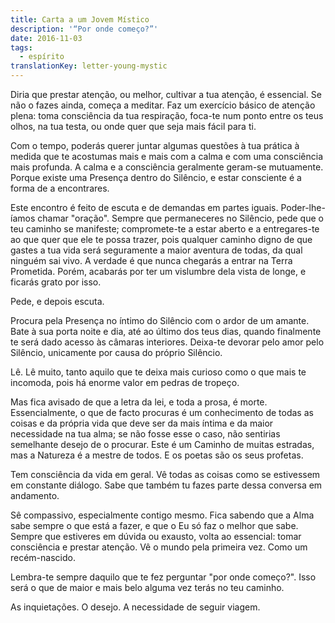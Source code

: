 ```yaml
---
title: Carta a um Jovem Místico
description: '“Por onde começo?”'
date: 2016-11-03
tags:
  - espírito
translationKey: letter-young-mystic
---
```


Diria que prestar atenção, ou melhor, cultivar a tua atenção, é essencial. Se não o fazes ainda, começa a meditar. Faz um exercício básico de atenção plena: toma consciência da tua respiração, foca-te num ponto entre os teus olhos, na tua testa, ou onde quer que seja mais fácil para ti.

Com o tempo, poderás querer juntar algumas questões à tua prática à medida que te acostumas mais e mais com a calma e com uma consciência mais profunda. A calma e a consciência geralmente geram-se mutuamente. Porque existe uma Presença dentro do Silêncio, e estar consciente é a forma de a encontrares.

Este encontro é feito de escuta e de demandas em partes iguais. Poder-lhe-íamos chamar "oração". Sempre que permaneceres no Silêncio, pede que o teu caminho se manifeste; compromete-te a estar aberto e a entregares-te ao que quer que ele te possa trazer, pois qualquer caminho digno de que gastes a tua vida será seguramente a maior aventura de todas, da qual ninguém sai vivo. A verdade é que nunca chegarás a entrar na Terra Prometida. Porém, acabarás por ter um vislumbre dela vista de longe, e ficarás grato por isso.

Pede, e depois escuta.

Procura pela Presença no íntimo do Silêncio com o ardor de um amante. Bate à sua porta noite e dia, até ao último dos teus dias, quando finalmente te será dado acesso às câmaras interiores. Deixa-te devorar pelo amor pelo Silêncio, unicamente por causa do próprio Silêncio.

Lê. Lê muito, tanto aquilo que te deixa mais curioso como o que mais te incomoda, pois há enorme valor em pedras de tropeço.

Mas fica avisado de que a letra da lei, e toda a prosa, é morte. Essencialmente, o que de facto procuras é um conhecimento de todas as coisas e da própria vida que deve ser da mais íntima e da maior necessidade na tua alma; se não fosse esse o caso, não sentirias semelhante desejo de o procurar. Este é um Caminho de muitas estradas, mas a Natureza é a mestre de todos. E os poetas são os seus profetas.

Tem consciência da vida em geral. Vê todas as coisas como se estivessem em constante diálogo. Sabe que também tu fazes parte dessa conversa em andamento.

Sê compassivo, especialmente contigo mesmo. Fica sabendo que a Alma sabe sempre o que está a fazer, e que o Eu só faz o melhor que sabe. Sempre que estiveres em dúvida ou exausto, volta ao essencial: tomar consciência e prestar atenção. Vê o mundo pela primeira vez. Como um recém-nascido.

Lembra-te sempre daquilo que te fez perguntar "por onde começo?". Isso será o que de maior e mais belo alguma vez terás no teu caminho.

As inquietações. O desejo. A necessidade de seguir viagem.
